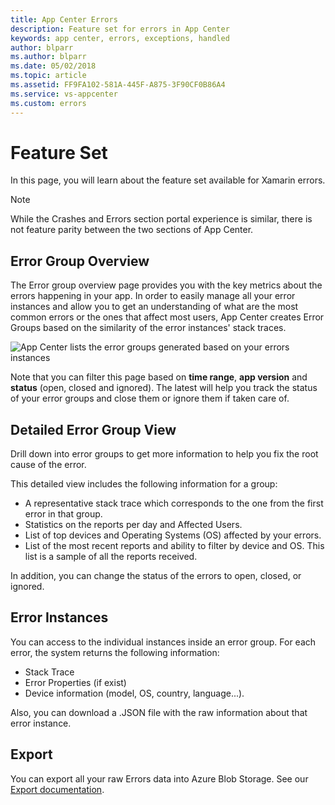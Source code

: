 ```yaml
---
title: App Center Errors
description: Feature set for errors in App Center
keywords: app center, errors, exceptions, handled
author: blparr
ms.author: blparr
ms.date: 05/02/2018
ms.topic: article
ms.assetid: FF9FA102-581A-445F-A875-3F90CF0B86A4
ms.service: vs-appcenter
ms.custom: errors
---
```

# Feature Set

In this page, you will learn about the feature set available for Xamarin errors.

> [!NOTE]
> While the Crashes and Errors section portal experience is similar, there is not feature parity between the two sections of App Center.


## Error Group Overview

The Error group overview page provides you with the key metrics about the errors happening in your app. In order to easily manage all your error instances and allow you to get an understanding of what are the most common errors or the ones that affect most users, App Center creates Error Groups based on the similarity of the error instances' stack traces.

![App Center lists the error groups generated based on your errors instances](~/errors/images/groupsoverview.png)

Note that you can filter this page based on **time range**, **app version** and **status** (open, closed and ignored). The latest will help you track the status of your error groups and close them or ignore them if taken care of.


## Detailed Error Group View

Drill down into error groups to get more information to help you fix the root cause of the error.

This detailed view includes the following information for a group:
- A representative stack trace which corresponds to the one from the first error in that group.
- Statistics on the reports per day and Affected Users.
- List of top devices and Operating Systems (OS) affected by your errors.
- List of the most recent reports and ability to filter by device and OS. This list is a sample of all the reports received.

In addition, you can change the status of the errors to open, closed, or ignored.


## Error Instances

You can access to the individual instances inside an error group. For each error, the system returns the following information:
- Stack Trace
- Error Properties (if exist)
- Device information (model, OS, country, language...).

Also, you can download a .JSON file with the raw information about that error instance.


## Export

You can export all your raw Errors data into Azure Blob Storage. See our [Export documentation](~/analytics/export.md).
